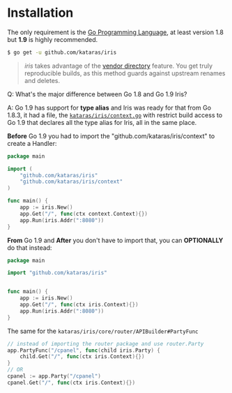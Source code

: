 # Installation

The only requirement is the [Go Programming Language](https://golang.org/dl/), at least version 1.8 but **1.9** is highly recommended.

```sh
$ go get -u github.com/kataras/iris
```

> _iris_ takes advantage of the [vendor directory](https://docs.google.com/document/d/1Bz5-UB7g2uPBdOx-rw5t9MxJwkfpx90cqG9AFL0JAYo) feature. You get truly reproducible builds, as this method guards against upstream renames and deletes.

Q: What's the major difference between Go 1.8 and Go 1.9 Iris?

A: Go 1.9 has support for **type alias** and Iris was ready for that from Go 1.8.3, it had a file, the [`kataras/iris/context.go`](https://github.com/kataras/iris/blob/master/context.go) with restrict build access to Go 1.9 that declares all the type alias for Iris, all in the same place.

**Before** Go 1.9 you had to import the "github.com/kataras/iris/context" to create a Handler:

```go
package main

import (
    "github.com/kataras/iris"
    "github.com/kataras/iris/context"
)

func main() {
    app := iris.New()
    app.Get("/", func(ctx context.Context){})
    app.Run(iris.Addr(":8080"))
}
```

**From** Go 1.9 and **After** you don't have to import that, you can **OPTIONALLY** do that instead:

```go
package main

import "github.com/kataras/iris"


func main() {
    app := iris.New()
    app.Get("/", func(ctx iris.Context){})
    app.Run(iris.Addr(":8080"))
}
```

The same for the `kataras/iris/core/router/APIBuilder#PartyFunc`

```go
// instead of importing the router package and use router.Party
app.PartyFunc("/cpanel", func(child iris.Party) { 
    child.Get("/", func(ctx iris.Context){})
}
// OR
cpanel := app.Party("/cpanel")
cpanel.Get("/", func(ctx iris.Context){})
```